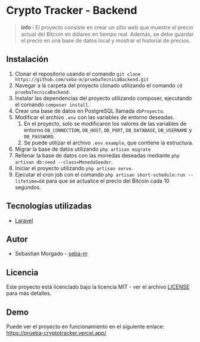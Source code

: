 # Crypto Tracker - Backend

> **Info** :information_source:
> El proyecto consiste en crear un sitio web que muestre el precio actual del Bitcoin en dólares en tiempo real. Además, se debe guardar el precio en una base de datos local y mostrar el historial de precios.

## Instalación

1. Clonar el repositorio usando el comando `git clone https://github.com/seba-m/pruebaTecnicaBackend.git`
2. Navegar a la carpeta del proyecto clonado utilizando el comando `cd pruebaTecnicaBackend`.
3. Instalar las dependencias del proyecto utilizando composer, ejecutando el comando `composer install`.
4. Crear una base de datos en PostgreSQL llamada `dbProyecto`.
5. Modificar el archivo `.env` con las variables de entorno deseadas.
   1. En el proyecto, solo se modificaron los valores de las variables de entorno `DB_CONNECTION`, `DB_HOST`, `DB_PORT`, `DB_DATABASE`, `DB_USERNAME` y `DB_PASSWORD`.
   2. Se puede utilizar el archivo `.env.example`, que contiene la estructura.
6. Migrar la base de datos utilizando `php artisan migrate`
7. Rellenar la base de datos con las monedas deseadas mediante `php artisan db:seed --class=MonedaSeeder`.
8. Iniciar el proyecto utilizando `php artisan serve`.
9. Ejecutar el cron job con el comando `php artisan short-schedule:run --lifetime=60` para que se actualice el precio del Bitcoin cada 10 segundos.

## Tecnologías utilizadas

- [Laravel](https://laravel.com/)

## Autor

- Sebastian Morgado - [seba-m](https://github.com/seba-m)

## Licencia

Este proyecto está licenciado bajo la licencia MIT - ver el archivo [LICENSE](LICENSE) para más detalles.

## Demo

Puede ver el proyecto en funcionamiento en el siguiente enlace: <https://prueba-cryptotracker.vercel.app/>

